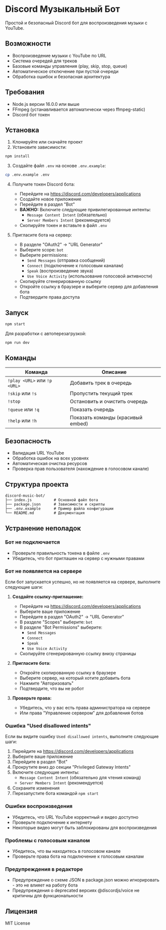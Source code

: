 # Discord Музыкальный Бот

Простой и безопасный Discord бот для воспроизведения музыки с YouTube.

## Возможности

- Воспроизведение музыки с YouTube по URL
- Система очередей для треков
- Базовые команды управления (play, skip, stop, queue)
- Автоматическое отключение при пустой очереди
- Обработка ошибок и безопасная архитектура

## Требования

- Node.js версии 16.0.0 или выше
- FFmpeg (устанавливается автоматически через ffmpeg-static)
- Discord бот токен

## Установка

1. Клонируйте или скачайте проект
2. Установите зависимости:

```bash
npm install
```

3. Создайте файл `.env` на основе `.env.example`:

```bash
cp .env.example .env
```

4. Получите токен Discord бота:

   - Перейдите на https://discord.com/developers/applications
   - Создайте новое приложение
   - Перейдите в раздел "Bot"
   - **ВАЖНО:** Включите следующие привилегированные интенты:
     - `Message Content Intent` (обязательно)
     - `Server Members Intent` (рекомендуется)
   - Скопируйте токен и вставьте в файл `.env`

5. Пригласите бота на сервер:
   - В разделе "OAuth2" → "URL Generator"
   - Выберите scope: `bot`
   - Выберите permissions:
     - `Send Messages` (отправка сообщений)
     - `Connect` (подключение к голосовым каналам)
     - `Speak` (воспроизведение звука)
     - `Use Voice Activity` (использование голосовой активности)
   - Скопируйте сгенерированную ссылку
   - Откройте ссылку в браузере и выберите сервер для добавления бота
   - Подтвердите права доступа

## Запуск

```bash
npm start
```

Для разработки с автоперезагрузкой:

```bash
npm run dev
```

## Команды

| Команда                      | Описание                          |
| ---------------------------- | --------------------------------- |
| `!play <URL>` или `!p <URL>` | Добавить трек в очередь           |
| `!skip` или `!s`             | Пропустить текущий трек           |
| `!stop`                      | Остановить и очистить очередь     |
| `!queue` или `!q`            | Показать очередь                  |
| `!help` или `!h`             | Показать команды (красивый embed) |

## Безопасность

- Валидация URL YouTube
- Обработка ошибок на всех уровнях
- Автоматическая очистка ресурсов
- Проверка прав пользователя (нахождение в голосовом канале)

## Структура проекта

```
discord-music-bot/
├── index.js          # Основной файл бота
├── package.json      # Зависимости и скрипты
├── .env.example      # Пример файла конфигурации
└── README.md         # Документация
```

## Устранение неполадок

### Бот не подключается

- Проверьте правильность токена в файле `.env`
- Убедитесь, что бот приглашен на сервер с нужными правами

### Бот не появляется на сервере

Если бот запускается успешно, но не появляется на сервере, выполните следующие шаги:

1. **Создайте ссылку-приглашение:**

   - Перейдите на https://discord.com/developers/applications
   - Выберите ваше приложение
   - Перейдите в раздел "OAuth2" → "URL Generator"
   - В разделе "Scopes" выберите: `bot`
   - В разделе "Bot Permissions" выберите:
     - `Send Messages`
     - `Connect`
     - `Speak`
     - `Use Voice Activity`
   - Скопируйте сгенерированную ссылку внизу страницы

2. **Пригласите бота:**

   - Откройте скопированную ссылку в браузере
   - Выберите сервер, на который хотите добавить бота
   - Нажмите "Авторизовать"
   - Подтвердите, что вы не робот

3. **Проверьте права:**
   - Убедитесь, что у вас есть права администратора на сервере
   - Или права "Управление сервером" для добавления ботов

### Ошибка "Used disallowed intents"

Если вы видите ошибку `Used disallowed intents`, выполните следующие шаги:

1. Перейдите на https://discord.com/developers/applications
2. Выберите ваше приложение
3. Перейдите в раздел "Bot"
4. Прокрутите вниз до секции "Privileged Gateway Intents"
5. Включите следующие интенты:
   - `Message Content Intent` (обязательно для чтения команд)
   - `Server Members Intent` (рекомендуется)
6. Сохраните изменения
7. Перезапустите бота командой `npm start`

### Ошибки воспроизведения

- Убедитесь, что URL YouTube корректный и видео доступно
- Проверьте подключение к интернету
- Некоторые видео могут быть заблокированы для воспроизведения

### Проблемы с голосовым каналом

- Убедитесь, что вы находитесь в голосовом канале
- Проверьте права бота на подключение к голосовым каналам

### Предупреждения в редакторе

- Предупреждение о схеме JSON в package.json можно игнорировать - это не влияет на работу бота
- Предупреждения о deprecated версиях @discordjs/voice не критичны для функциональности

## Лицензия

MIT License

